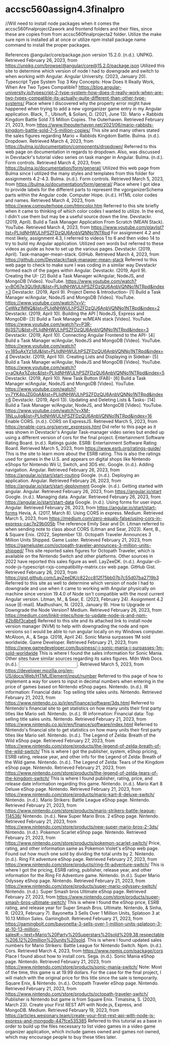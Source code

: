 # accsc560assign4.3finalpro

//Will need to install node packages when it comes the accsc560finalproject2awork and frontend folders and their files, since these are copies from from accsc560finalprojecta2 folder. Utilize the make sure npm is installed all at once or utilize npm install package name command to install the proper packages.

References
@angular/core/package.json version 15.2.0. (n.d.). UNPKG. Retrieved February 26, 2023, from https://unpkg.com/browse/@angular/core@15.2.0/package.json
Utilized this site to determine which version of node I had to downgrade and switch to when working with Angular.
Angular University. (2023, January 20). Typescript Type System Top 3 Key Concepts: How Does It Really Work, When Are Two Types Compatible? https://blog.angular-university.io/typescript-2-type-system-how-does-it-really-work-when-are-two-types-compatible-its-actually-quite-different-than-other-type-systems/
Place where I discovered why the property error might have happened when trying to add a new vgorganizer game entry in my Angular application.
Black, T., Ubisoft, & Soliani, D. (2021, June 13). Mario + Rabbids Kingdom Battle Sold 7.5 Million Copies. The Outerhaven. Retrieved February 21, 2023, from https://www.theouterhaven.net/2021/06/mario-rabbids-kingdom-battle-sold-7-5-million-copies/
This site and many others stated the sales figures regarding Mario + Rabbids Kingdom Battle.
Bulma. (n.d.). Dropdown. Retrieved March 4, 2023, from https://bulma.io/documentation/components/dropdown/
Referred to this web page on documentation in regards to dropdown. Also, was discussed in Devstackr's tutorial video series on task manger in Angular.
Bulma. (n.d.). Form controls. Retrieved March 4, 2023, from https://bulma.io/documentation/form/general/
Utilized this web page from Bulma since I utilized the many styles and templates from this folder for assignments 4.2-4.3.
Bulma. (n.d.). Form controls. Retrieved March 5, 2023, from https://bulma.io/documentation/form/general/
Place where I got idea to provide labels for the different parts to represent the vgorganizerSchema parts within the Angular code.
Computer Hope. (n.d.). HTML color codes and names. Retrieved March 4, 2023, from https://www.computerhope.com/htmcolor.htm
Referred to this site briefly when it came to thinking of which color codes I wanted to utilize. In the end, I didn't use them but may be a useful source down the line.
Devstackr. (2019, April). Build a Task Manager Application From Scratch (MEAN Stack). YouTube. Retrieved March 4, 2023, from https://www.youtube.com/playlist?list=PLIjdNHWULhPSZFDzQU6AnbVQNNo1NTRpd
For assignment 4.2 and most likely, assignment 4.3, I referred to videos 1 to 6 and then video 14 to try to build my Angular application. Utilized own words but referred to these videos as guide as how to set up the various pages.
Devstackr. (2019, April). Task-manager-mean-stack. GitHub. Retrieved March 4, 2023, from https://github.com/Devstackr/task-manager-mean-stack
Referred to this web page to check to make sure I was coding in a similar way Devstackr formed each of the pages within Angular.
Devstackr. (2019, April 9). Creating the UI- [2] Build a Task Manager w/Angular, NodeJS, and MongoDB [Video]. YouTube. https://www.youtube.com/watch?v=BO67e3QU9dU&list=PLIjdNHWULhPSZFDzQU6AnbVQNNo1NTRpd&index=3
Devstackr. (2019, April 9). Project Demo & Introduction- [1] Build a Task Manager w/Angular, NodeJS and MongoDB [Video]. YouTube. https://www.youtube.com/watch?v=V-CeWkz1MNQ&list=PLIjdNHWULhPSZFDzQU6AnbVQNNo1NTRpd&index=2
Devstackr. (2019, April 10). Building the API | NodeJS, Express and MongoDB- [3] Build a Task Manager w/MEAN stack [Video]. YouTube. https://www.youtube.com/watch?v=P3R-8jj3S7U&list=PLIjdNHWULhPSZFDzQU6AnbVQNNo1NTRpd&index=3
Devstackr. (2019, April 10). Connecting Angular Frontend to the API- [4] Build a Task Manager w/Angular, NodeJS and MongoDB [Video]. YouTube. https://www.youtube.com/watch?v=185uAxYz1dU&list=PLIjdNHWULhPSZFDzQU6AnbVQNNo1NTRpd&index=4
Devstackr. (2019, April 10). Creating Lists and Displaying in Sidebar- [5] Build a Task Manager w/Angular, NodeJS and MongoDB [Video]. YouTube. https://www.youtube.com/watch?v=aOkAx1jZokc&list=PLIjdNHWULhPSZFDzQU6AnbVQNNo1NTRpd&index=5
Devstackr. (2019, April 10). New Task Button (FAB)- [6] Build a Task Manager w/Angular, NodeJS and MongoDB [Video]. YouTube. https://www.youtube.com/watch?v=7YK4pJZG0oA&list=PLIjdNHWULhPSZFDzQU6AnbVQNNo1NTRpd&index=6
Devstackr. (2019, April 13). Updating and Deleting Lists & Tasks- [14] Build a Task Manager w/Angular, NodeJS, and MongoDB [Video]. YouTube. https://www.youtube.com/watch?v=XM-1lNLuJjg&list=PLIjdNHWULhPSZFDzQU6AnbVQNNo1NTRpd&index=16
Enable CORS. (n.d.). CORS on ExpressJS. Retrieved March 5, 2023, from https://enable-cors.org/server_expressjs.html
Did refer to this page as it was shown in Devstackr's Angular Task-manager video series but ended up using a different version of cors for the final project.
Entertainment Software Rating Board. (n.d.). Ratings guide. ESRB: Entertainment Software Rating Board. Retrieved March 5, 2023, from https://www.esrb.org/ratings-guide/
This is the site to learn more about the ESRB rating. This is also the ratings used for games in the U.S. and appears on digital shops like Nintendo eShops for Nintendo Wii U, Switch, and 3DS etc.
Google. (n.d.). Adding navigation. Angular. Retrieved February 26, 2023, from https://angular.io/start/start-routing
Google. (n.d.). Deploying an application. Angular. Retrieved February 26, 2023, from https://angular.io/start/start-deployment
Google. (n.d.). Getting started with angular. Angular. Retrieved February 26, 2023, from https://angular.io/start
Google. (n.d.). Managing data. Angular. Retrieved February 26, 2023, from https://angular.io/start/start-data
Google. (n.d.). Using forms for user input. Angular. Retrieved February 26, 2023, from https://angular.io/start/start-forms
Hevia, A. (2017, March 8). Using CORS in express. Medium. Retrieved March 5, 2023, from https://medium.com/zero-equals-false/using-cors-in-express-cac7e29b005b
The reference Emily Sear and Dr. Litman referred to when sending note to class about CORS (Litman and Sear, 2023).
Kent, B., & Square Enix. (2022, September 13). Octopath Traveler Announces 3 Million Units Shipped. Game Luster. Retrieved February 21, 2023, from https://gameluster.com/octopath-traveler-announces-3-million-units-shipped/
This site reported sales figures for Octopath Traveler, which is available on the Nintendo Switch and other platforms. Other sources in 2022 have reported this sales figure as well.
LayZeeDK. (n.d.). Angular-cli-node-js-typescript-rxjs-compatibility-matrix.csv web page. GitHub Gist. Retrieved February 26, 2023, from https://gist.github.com/LayZeeDK/c822cc812f75bb07b7c55d07ba2719b3
Referred to this site as well to determine which version of node I had to downgrade and use when it came to working with Angular physically on machine since version 19.4.0 of Node isn't compatible with the most current Angular version.
Litman, M., & Sear, E. (2023, February 24). Assignment 4.2 issue [E-mail].
Madhushani, N. (2023, January 9). How to Upgrade or Downgrade the Node Version? Medium. Retrieved February 26, 2023, from https://medium.com/linkit-intecs/how-to-update-node-js-and-npm-42b8bf3cabe6
Referred to this site and its attached link to install node version manager (NVM) to help with downgrading the node and npm versions so I would be able to run angular locally on my Windows computer.
McAloon, A., & Sega. (2018, April 24). Sonic Mania surpasses 1M sold worldwide. Game Developer. Retrieved February 21, 2023, from https://www.gamedeveloper.com/business/-i-sonic-mania-i-surpasses-1m-sold-worldwide
This is where I found the sales information for Sonic Mania. Other sites have similar sources regarding its sales figures.
Mdn Web Docs. (n.d.). <input type="number">. Retrieved March 5, 2023, from https://developer.mozilla.org/en-US/docs/Web/HTML/Element/input/number
Referred to this page of how to implement a way for users to input in decimal numbers when entering in the price of games based on Nintendo eShop pages.
Nintendo. (n.d.). IR information: Financial data: Top selling title sales units. Nintendo. Retrieved February 21, 2023, from https://www.nintendo.co.jp/ir/en/finance/software/3ds.html
Referred to Nintendo's financial site to get statistics on how many units their first party titles like Mario sell.
Nintendo. (n.d.). IR information: Financial data: Top selling title sales units. Nintendo. Retrieved February 21, 2023, from https://www.nintendo.co.jp/ir/en/finance/software/index.html
Referred to Nintendo's financial site to get statistics on how many units their first party titles like Mario sell.
Nintendo. (n.d.). The Legend of Zelda: Breath of the Wild eShop page. Retrieved February 27, 2023, from https://www.nintendo.com/store/products/the-legend-of-zelda-breath-of-the-wild-switch/
This is where I got the publisher, system, eShop pricing, ESRB rating, release year, and other info for the Legend of Zelda: Breath of the Wild game.
Nintendo. (n.d.). The Legend of Zelda: Tears of the Kingdom eShop page. Nintendo. Retrieved February 21, 2023, from https://www.nintendo.com/store/products/the-legend-of-zelda-tears-of-the-kingdom-switch/
This is where I found publisher, rating, price, and release date information regarding this game.
Nintendo. (n.d.). Mario Kart 8 Deluxe eShop page. Nintendo. Retrieved February 21, 2023, from https://www.nintendo.com/store/products/mario-kart-8-deluxe-switch/
Nintendo. (n.d.). Mario Strikers: Battle League eShop page. Nintendo. Retrieved February 21, 2023, from https://www.nintendo.com/store/products/mario-strikers-battle-league-114536/
Nintendo. (n.d.). New Super Mario Bros. 2 eShop page. Nintendo. Retrieved February 21, 2023, from https://www.nintendo.com/store/products/new-super-mario-bros-2-3ds/
Nintendo. (n.d.). Pokemon Scarlet eShop page. Nintendo. Retrieved February 21, 2023, from https://www.nintendo.com/store/products/pokemon-scarlet-switch/
Price, rating, and other information same as Pokemon Violet's eShop web page. Found out how much one sold by dividing the total units by 2.
Nintendo. (n.d.). Ring Fit adventure eShop page. Retrieved February 27, 2023, from https://www.nintendo.com/store/products/ring-fit-adventure-switch/
This is where I got the pricing, ESRB rating, publisher, release year, and other information for the Ring Fit Adventure game.
Nintendo. (n.d.). Super Mario Odyssey eShop page. Nintendo. Retrieved February 21, 2023, from https://www.nintendo.com/store/products/super-mario-odyssey-switch/
Nintendo. (n.d.). Super Smash bros Ultimate eShop page. Retrieved February 27, 2023, from https://www.nintendo.com/store/products/super-smash-bros-ultimate-switch/
This is where I found the eShop price, ESRB rating, and release year for Super Smash Bros. Ultimate.
Nintendo, & Sinha, R. (2023, February 7). Bayonetta 3 Sells Over 1 Million Units, Splatoon 3 at 10.13 Million Sales. Gamingbolt. Retrieved February 21, 2023, from https://gamingbolt.com/bayonetta-3-sells-over-1-million-units-splatoon-3-at-10-13-million-sales#:~:text=Mario%20Party%20Superstars%20sold%209.38,respectable%206.12%20million%20units%20sold.
This is where I found updated sales numbers for Mario Strikers: Battle League for Nintendo Switch.
Npm. (n.d.). Cors. Retrieved March 4, 2023, from https://www.npmjs.com/package/cors
Place I found about how to install cors.
Sega. (n.d.). Sonic Mania eShop page. Nintendo. Retrieved February 21, 2023, from https://www.nintendo.com/store/products/sonic-mania-switch/
Note: Most of the time, this game is at 19.99 dollars. For the case for the final project, I will match with the original price for this title since the sale is temporarily.
Square Enix, & Nintendo. (n.d.). Octopath Traveler eShop page. Nintendo. Retrieved February 21, 2023, from https://www.nintendo.com/store/products/octopath-traveler-switch/
Publisher is Nintendo but game is from Square Enix.
Timalsina, S. (2020, March 23). Create your First REST API with Node.js, Express, and MongoDB. Medium. Retrieved February 19, 2023, from https://articles.wesionary.team/create-your-first-rest-api-with-node-js-express-and-mongodb-447fce535385
Referred to this tutorial as a base in order to build up the files necessary to list video games in a video game organizer application, which include games owned and games not owned, which may encourage people to buy these titles later.



